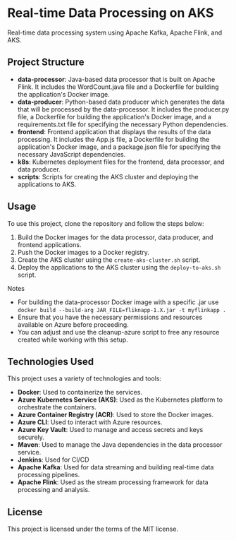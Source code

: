 # Real-time Data Processing on AKS

Real-time data processing system using Apache Kafka, Apache Flink, and AKS.

## Project Structure

- **data-processor**: Java-based data processor that is built on Apache Flink. It includes the WordCount.java file and a Dockerfile for building the application's Docker image.
- **data-producer**: Python-based data producer which generates the data that will be processed by the data-processor. It includes the producer.py file, a Dockerfile for building the application's Docker image, and a requirements.txt file for specifying the necessary Python dependencies.
- **frontend**: Frontend application that displays the results of the data processing. It includes the App.js file, a Dockerfile for building the application's Docker image, and a package.json file for specifying the necessary JavaScript dependencies.
- **k8s**: Kubernetes deployment files for the frontend, data processor, and data producer.
- **scripts**: Scripts for creating the AKS cluster and deploying the applications to AKS.

## Usage

To use this project, clone the repository and follow the steps below:

1. Build the Docker images for the data processor, data producer, and frontend applications.
2. Push the Docker images to a Docker registry.
3. Create the AKS cluster using the `create-aks-cluster.sh` script.
4. Deploy the applications to the AKS cluster using the `deploy-to-aks.sh` script.

Notes
- For building the data-processor Docker image with a specific .jar use `docker build --build-arg JAR_FILE=fliknapp-1.X.jar -t myflinkapp .`
- Ensure that you have the necessary permissions and resources available on Azure before proceeding.
- You can adjust and use the cleanup-azure script to free any resource created while working with this setup.

## Technologies Used

This project uses a variety of technologies and tools:

- **Docker**: Used to containerize the services.
- **Azure Kubernetes Service (AKS)**: Used as the Kubernetes platform to orchestrate the containers.
- **Azure Container Registry (ACR)**: Used to store the Docker images.
- **Azure CLI**: Used to interact with Azure resources.
- **Azure Key Vault**: Used to manage and access secrets and keys securely.
- **Maven**: Used to manage the Java dependencies in the data processor service.
- **Jenkins**: Used for CI/CD
- **Apache Kafka**: Used for data streaming and building real-time data processing pipelines.
- **Apache Flink**: Used as the stream processing framework for data processing and analysis.

## License

This project is licensed under the terms of the MIT license.
